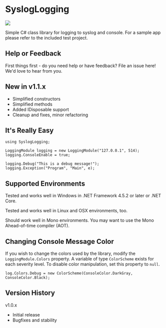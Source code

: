# SyslogLogging

[![][nuget-img]][nuget]

[nuget]:     https://www.nuget.org/packages/SyslogLogging/
[nuget-img]: https://badge.fury.io/nu/Object.svg

Simple C# class library for logging to syslog and console.  For a sample app please refer to the included test project.

## Help or Feedback

First things first - do you need help or have feedback?  File an issue here!  We'd love to hear from you.

## New in v1.1.x

- Simplified constructors
- Simplified methods
- Added IDisposable support
- Cleanup and fixes, minor refactoring

## It's Really Easy

```
using SyslogLogging;

LoggingModule logging = new LoggingModule("127.0.0.1", 514);
logging.ConsoleEnable = true;

logging.Debug("This is a debug message!");
logging.Exception("Program", "Main", e);
```

## Supported Environments

Tested and works well in Windows in .NET Framework 4.5.2 or later or .NET Core.

Tested and works well in Linux and OSX environments, too.

Should work well in Mono environments.  You may want to use the Mono Ahead-of-time compiler (AOT).

## Changing Console Message Color

If you wish to change the colors used by the library, modify the ```LoggingModule.Colors``` property.  A variable of type ```ColorScheme``` exists for each severity level.  To disable color manipulation, set this property to ```null```.

```
log.Colors.Debug = new ColorScheme(ConsoleColor.DarkGray, ConsoleColor.Black);
```

## Version History

v1.0.x

- Initial release
- Bugfixes and stability
